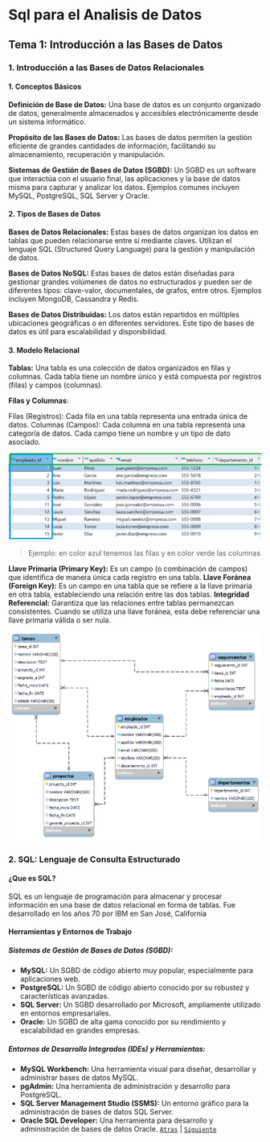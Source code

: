 # Sql para el Analisis de Datos
## Tema 1: Introducción a las Bases de Datos 
### 1. Introducción a las Bases de Datos Relacionales
#### 1. Conceptos Básicos

**Definición de Base de Datos:**
Una base de datos es un conjunto organizado de datos, generalmente almacenados y accesibles electrónicamente desde un sistema informático.

**Propósito de las Bases de Datos:**
Las bases de datos permiten la gestión eficiente de grandes cantidades de información, facilitando su almacenamiento, recuperación y manipulación.

**Sistemas de Gestión de Bases de Datos (SGBD):**
Un SGBD es un software que interactúa con el usuario final, las aplicaciones y la base de datos misma para capturar y analizar los datos. Ejemplos comunes incluyen MySQL, PostgreSQL, SQL Server y Oracle.

#### 2. Tipos de Bases de Datos

**Bases de Datos Relacionales:**
Estas bases de datos organizan los datos en tablas que pueden relacionarse entre sí mediante claves. Utilizan el lenguaje SQL (Structured Query Language) para la gestión y manipulación de datos.

**Bases de Datos NoSQL:**
Estas bases de datos están diseñadas para gestionar grandes volúmenes de datos no estructurados y pueden ser de diferentes tipos: clave-valor, documentales, de grafos, entre otros. Ejemplos incluyen MongoDB, Cassandra y Redis.

**Bases de Datos Distribuidas:**
Los datos están repartidos en múltiples ubicaciones geográficas o en diferentes servidores. Este tipo de bases de datos es útil para escalabilidad y disponibilidad.

#### 3. Modelo Relacional

**Tablas:**
Una tabla es una colección de datos organizados en filas y columnas. Cada tabla tiene un nombre único y está compuesta por registros (filas) y campos (columnas).

**Filas y Columnas**:

Filas (Registros): Cada fila en una tabla representa una entrada única de datos.
Columnas (Campos): Cada columna en una tabla representa una categoría de datos. Cada campo tiene un nombre y un tipo de dato asociado.

![Tabla](/imagenes/tabla.png)
> Ejemplo: en color azul tenemos las filas y en color verde las columnas

**Llave Primaria (Primary Key):** Es un campo (o combinación de campos) que identifica de manera única cada registro en una tabla.
**Llave Foránea (Foreign Key):** Es un campo en una tabla que se refiere a la llave primaria en otra tabla, estableciendo una relación entre las dos tablas.
**Integridad Referencial:**
Garantiza que las relaciones entre tablas permanezcan consistentes. Cuando se utiliza una llave foránea, esta debe referenciar una llave primaria válida o ser nula.

![Modelo Entidad Relacion](/imagenes/ER_proyecto.png)
### 2. SQL: Lenguaje de Consulta Estructurado
#### ¿Que es SQL?
SQL es un lenguaje de programación para almacenar y procesar información en una base de datos relacional en forma de tablas.
Fue desarrollado en los años 70 por IBM en San José, California
#### Herramientas y Entornos de Trabajo
##### Sistemas de Gestión de Bases de Datos (SGBD):

* **MySQL:** Un SGBD de código abierto muy popular, especialmente para aplicaciones web.
* **PostgreSQL:** Un SGBD de código abierto conocido por su robustez y características avanzadas.
* **SQL Server:** Un SGBD desarrollado por Microsoft, ampliamente utilizado en entornos empresariales.
* **Oracle:** Un SGBD de alta gama conocido por su rendimiento y escalabilidad en grandes empresas.
##### Entornos de Desarrollo Integrados (IDEs) y Herramientas:

* **MySQL Workbench:** Una herramienta visual para diseñar, desarrollar y administrar bases de datos MySQL.
* **pgAdmin:** Una herramienta de administración y desarrollo para PostgreSQL.
* **SQL Server Management Studio (SSMS):** Un entorno gráfico para la administración de bases de datos SQL Server.
* **Oracle SQL Developer:** Una herramienta para desarrollo y administración de bases de datos Oracle.
[`Atras`](/README.md) | [`Siguiente`](/Tema_2.md)